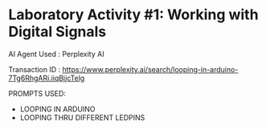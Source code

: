 # Laboratory Activity #1: Working with Digital Signals

AI Agent Used : Perplexity AI

Transaction ID : https://www.perplexity.ai/search/looping-in-arduino-7Tg6RhgARi.iiqBjjcTelg

PROMPTS USED:
- LOOPING IN ARDUINO
- LOOPING THRU DIFFERENT LEDPINS